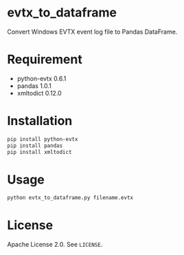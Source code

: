 # evtx_to_dataframe
Convert Windows EVTX event log file to Pandas DataFrame.


# Requirement
* python-evtx 0.6.1
* pandas 1.0.1
* xmltodict 0.12.0


# Installation
```sh
pip install python-evtx
pip install pandas
pip install xmltodict
```


# Usage
```sh
python evtx_to_dataframe.py filename.evtx
```


# License
Apache License 2.0. See `LICENSE`.
